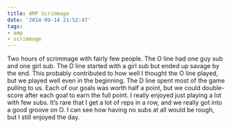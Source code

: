 ```yaml
---
title: AMP Scrimmage
date: '2014-09-14 21:52:47'
tags:
- amp
- scrimmage
---
```


Two hours of scrimmage with fairly few people. The O line had one guy sub and one girl sub. The D line started with a girl sub but ended up savage by the end. This probably contributed to how well I thought the O line played, but we played well even in the beginning. The D line spent most of the game pulling to us. Each of our goals was worth half a point, but we could double-score after each goal to earn the full point. I really enjoyed just playing a lot with few subs. It’s rare that I get a lot of reps in a row, and we really got into a good groove on O. I can see how having no subs at all would be rough, but I still enjoyed the day.

